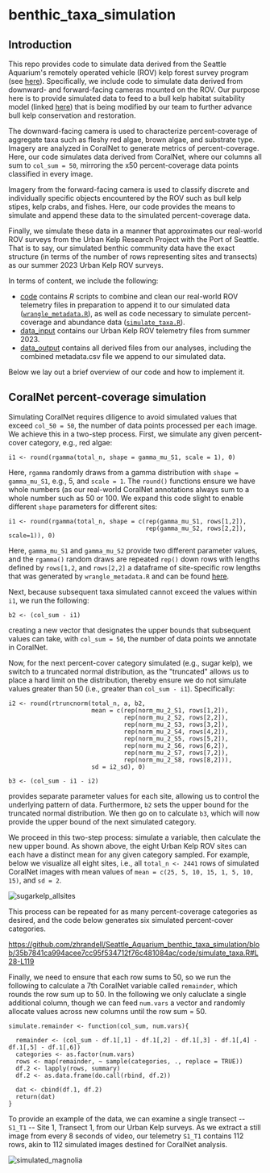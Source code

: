 # benthic_taxa_simulation
## Introduction
This repo provides code to simulate data derived from the Seattle Aquarium's remotely operated vehicle (ROV) kelp forest survey program (see [here](https://github.com/zhrandell/Seattle_Aquarium_ROV_development)). Specifically, we include code to simulate data derived from downward- and forward-facing cameras mounted on the ROV. Our purpose here is to provide simulated data to feed to a bull kelp habitat suitability model (linked [here](https://experience.arcgis.com/experience/b11daaa83ff045f1a9d88b2b926e1f75/page/About/)) that is being modified by our team to further advance bull kelp conservation and restoration.  

The downward-facing camera is used to characterize percent-coverage of aggregate taxa such as fleshy red algae, brown algae, and substrate type. Imagery are analyzed in CoralNet to generate metrics of percent-coverage. Here, our code simulates data derived from CoralNet, where our columns all sum to `col_sum = 50`, mirroring the x50 percent-coverage data points classified in every image. 

Imagery from the forward-facing camera is used to classify discrete and individually specific objects encountered by the ROV such as bull kelp stipes, kelp crabs, and fishes. Here, our code provides the means to simulate and append these data to the simulated percent-coverage data. 

Finally, we simulate these data in a manner that approximates our real-world ROV surveys from the Urban Kelp Research Project with the Port of Seattle. That is to say, our simulated benthic community data have the exact structure (in terms of the number of rows representing sites and transects) as our summer 2023 Urban Kelp ROV surveys. 

In terms of content, we include the following: 
* [code](https://github.com/zhrandell/Seattle_Aquarium_benthic_taxa_simulation/tree/main/code) contains _R_ scripts to combine and clean our real-world ROV telemetry files in preparation to append it to our simulated data ([`wrangle_metadata.R`](https://github.com/zhrandell/Seattle_Aquarium_benthic_taxa_simulation/blob/main/code/wrangle_metadata.R)), as well as code necessary to simulate percent-coverage and abundance data ([`simulate_taxa.R`](https://github.com/zhrandell/Seattle_Aquarium_benthic_taxa_simulation/blob/main/code/CoralNet_simulation.R)).
* [data_input](https://github.com/zhrandell/Seattle_Aquarium_benthic_taxa_simulation/tree/main/data_input) contains our Urban Kelp ROV telemetry files from summer 2023.
* [data_output](https://github.com/zhrandell/Seattle_Aquarium_benthic_taxa_simulation/tree/main/data_output) contains all derived files from our analyses, including the combined metadata.csv file we append to our simulated data.    


Below we lay out a brief overview of our code and how to implement it. 

## CoralNet percent-coverage simulation

Simulating CoralNet requires diligence to avoid simulated values that exceed `col_50 = 50`, the number of data points processed per each image. We achieve this in a two-step process. First, we simulate any given percent-cover category, e.g., red algae: 

```
i1 <- round(rgamma(total_n, shape = gamma_mu_S1, scale = 1), 0)
```
Here, `rgamma` randomly draws from a gamma distribution with `shape = gamma_mu_S1`, e.g., 5, and `scale = 1`. The `round()` functions ensure we have whole numbers (as our real-world CoralNet annotations always sum to a whole number such as 50 or 100. We expand this code slight to enable different `shape` parameters for different sites: 

```
i1 <- round(rgamma(total_n, shape = c(rep(gamma_mu_S1, rows[1,2]),
                                      rep(gamma_mu_S2, rows[2,2]), scale=1)), 0)
```
Here, `gamma_mu_S1` and `gamma_mu_S2` provide two different parameter values, and the `rgamma()` random draws are repeated `rep()` down rows with lengths defined by `rows[1,2`, and `rows[2,2]` a dataframe of site-specific row lengths that was generated by `wrangle_metadata.R` and can be found [here](https://github.com/zhrandell/Seattle_Aquarium_benthic_taxa_simulation/blob/main/data_output/nrows_site.csv). 

Next, because subsequent taxa simulated cannot exceed the values within `i1`, we run the following: 

```
b2 <- (col_sum - i1) 
```
creating a new vector that designates the upper bounds that subsequent values can take, with `col_sum = 50`, the number of data points we annotate in CoralNet. 

Now, for the next percent-cover category simulated (e.g., sugar kelp), we switch to a truncated normal distribution, as the "truncated" allows us to place a hard limit on the distribution, thereby ensure we do not simulate values greater than 50 (i.e., greater than `col_sum - i1`). Specifically: 

```
i2 <- round(rtruncnorm(total_n, a, b2, 
                       mean = c(rep(norm_mu_2_S1, rows[1,2]), 
                                rep(norm_mu_2_S2, rows[2,2]),
                                rep(norm_mu_2_S3, rows[3,2]),
                                rep(norm_mu_2_S4, rows[4,2]),
                                rep(norm_mu_2_S5, rows[5,2]), 
                                rep(norm_mu_2_S6, rows[6,2]),
                                rep(norm_mu_2_S7, rows[7,2]),
                                rep(norm_mu_2_S8, rows[8,2])),
                       sd = i2_sd), 0)

b3 <- (col_sum - i1 - i2) 
```
provides separate parameter values for each site, allowing us to control the underlying pattern of data. Furthermore, `b2` sets the upper bound for the truncated normal distribution. We then go on to calculate `b3`, which will now provide the upper bound of the next simulated category. 

We proceed in this two-step process: simulate a variable, then calculate the new upper bound. As shown above, the eight Urban Kelp ROV sites can each have a distinct mean for any given category sampled. For example, below we visualize all eight sites, i.e., all `total_n <- 2441` rows of simulated CoralNet images with mean values of `mean = c(25, 5, 10, 15, 1, 5, 10, 15)`, and `sd = 2`.


![sugarkelp_allsites](https://github.com/zhrandell/Seattle_Aquarium_benthic_taxa_simulation/assets/49246458/5df021bc-0466-4a04-81aa-ff3c6529c858)

This process can be repeated for as many percent-coverage categories as desired, and the code below generates six simulated percent-cover categories. 

https://github.com/zhrandell/Seattle_Aquarium_benthic_taxa_simulation/blob/35b7841ca994acee7cc95f534712f76c481084ac/code/simulate_taxa.R#L28-L119

Finally, we need to ensure that each row sums to 50, so we run the following to calculate a 7th CoralNet variable called `remainder`, which rounds the row sum up to 50. In the following we only caluclate a single additional column, though we can feed `num.vars` a vector and randomly allocate values across new columns until the row sum = 50. 

```
simulate.remainder <- function(col_sum, num.vars){
  
  remainder <- (col_sum - df.1[,1] - df.1[,2] - df.1[,3] - df.1[,4] - df.1[,5] - df.1[,6])
  categories <- as.factor(num.vars)
  rows <- map(remainder, ~ sample(categories, ., replace = TRUE))
  df.2 <- lapply(rows, summary)
  df.2 <- as.data.frame(do.call(rbind, df.2))
  
  dat <- cbind(df.1, df.2)
  return(dat)
}

```

To provide an example of the data, we can examine a single transect -- `S1_T1` -- Site 1, Transect 1, from our Urban Kelp surveys. As we extract a still image from every 8 seconds of video, our telemetry `S1_T1` contains 112 rows, akin to 112 simulated images destined for CoralNet analysis. 

![simulated_magnolia](https://github.com/zhrandell/Seattle_Aquarium_benthic_taxa_simulation/assets/49246458/dfaf2ace-762f-43ec-8e26-51ec209e7181)



